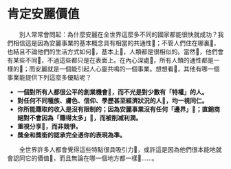 # 肯定安麗價值

  別人常常會問起：為什麼安麗在全世界這麼多不同的國家都能很快就成功？我們相信這是因為安麗事業的基本概念具有相當的共通性；不管人們住在哪裏，也結且不論他們的生活方式如何，基本上，人類都是很相似的。當然，他們會有某些不同，不過這些都只是在表面上。在內心深處，所有人類的通性都是一樣的；而安麗就是一個能引起人心靈共鳴的一個事業。想想看，其他有哪一個事業能提供下列這麼多優點呢？

* **一個對所有人都很公平的創業機會，而不光是對少數有「特權」的人。**
* **對任何不同種族、膚色、信仰、學歷甚至經濟狀況的人，均一視同仁。**
* **你所能賺取的收入是沒有限制的；因為安麗事業沒有任何「邊界」；直銷商絕對不會因為「賺得太多」，而被削减利潤。**
* **重視分享，而非競爭。**
* **獎金和獎銜的認承完全憑你的表現為準。**

  全世界許多人都會覺得這些特點很具吸引力，或許這是因為他們很本能地就會認同它的價值，而且無論在哪一個地方都一樣……。

